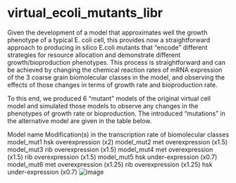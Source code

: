 # virtual_ecoli_mutants_libr
Given the development of a model that approximates well the growth phenotype of a typical E. coli cell, this provides now a straightforward approach to producing in silico E.coli mutants that “encode” different strategies for resource allocation and demonstrate different growth/bioproduction phenotypes. This process is straightforward and can be achieved by changing the chemical reaction rates of mRNA expression of the 3 coarse grain biomolecular classes in the model, and observing the effects of those changes in terms of growth rate and bioproduction rate.

To this end, we produced 6 “mutant” models of the original virtual cell model and simulated those models to observe any changes in the phenotypes of growth rate or bioproduction. The introduced “mutations” in the alternative model are given in the table below. 

Model name	Modification(s) in the transcription rate of biomolecular classes
model_mut1	hsk overexpression (x2)
model_mut2	met overexpression (x1.5)
model_mut3	rib overexpression (x1.5)
model_mut4	met overexpression (x1.5)
rib overexpression (x1.5)
model_mut5	hsk under-expression (x0.7)
model_mut6	met overexpression (x1.25)
rib overexpression (x1.25)
hsk under-expression (x0.7)
![image](https://github.com/nkylilis/virtual_ecoli_mutants_libr/assets/36237120/b2d381c4-8502-4bb4-b038-8ba96da8e154)

